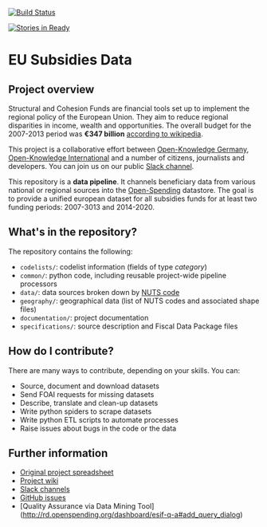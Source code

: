 [![Build Status](https://travis-ci.org/os-data/eu-structural-funds.svg?branch=master)](https://travis-ci.org/os-data/eu-structural-funds)

[![Stories in Ready](https://badge.waffle.io/os-data/eu-structural-funds.png?label=ready&title=Ready)](https://waffle.io/os-data/eu-structural-funds)

# EU Subsidies Data

## Project overview

Structural and Cohesion Funds are financial tools set up to implement the regional policy of the European Union. They aim to reduce regional disparities in income, wealth and opportunities. The overall budget for the 2007-2013 period was __€347 billion__ [according to wikipedia](https://en.wikipedia.org/wiki/Structural_Funds_and_Cohesion_Fund). 

This project is a collaborative effort between [Open-Knowledge Germany](https://www.okfn.de/en/), [Open-Knowledge International](http://okfn.org/) and a number of citizens, journalists and developers. You can join us on our public [Slack channel](https://alleusubsidydata.slack.com/messages/general/).

This repository is a __data pipeline__. It channels beneficiary data from various national or regional sources into the [Open-Spending](http:next.openspending.org) datastore. The goal is to provide a unified european dataset for all subsidies funds for at least two funding periods: 2007-3013 and 2014-2020.

## What's in the repository?

The repository contains the following:

- `codelists/`: codelist information (fields of type *category*) 
- `common/`: python code, including reusable project-wide pipeline processors
- `data/`: data sources broken down by [NUTS code](http://ec.europa.eu/eurostat/web/nuts/overview)
- `geography/`: geographical data (list of NUTS codes and associated shape files) 
- `documentation/`: project documentation
- `specifications/`: source description and Fiscal Data Package files


## How do I contribute?

There are many ways to contribute, depending on your skills. You can:

- Source, document and download datasets
- Send FOAI requests for missing datasets
- Describe, translate and clean-up datasets
- Write python spiders to scrape datasets
- Write python ETL scripts to automate processes
- Raise issues about bugs in the code or the data

## Further information

- [Original project spreadsheet](https://docs.google.com/spreadsheets/d/1RkC_YuWWlhGxyDRc-bpD_zaWAXK78GpPr8nfPesQfSY/edit?pref=2&pli=1#gid=0)
- [Project wiki](https://github.com/os-data/eu-structural-funds/wiki/)
- [Slack channels](https://followthesubsidies.slack.com)
- [GitHub issues](https://github.com/os-data/eu-structural-funds/issues)
- [Quality Assurance via Data Mining Tool] (http://rd.openspending.org/dashboard/esif-q-a#add_query_dialog) 
